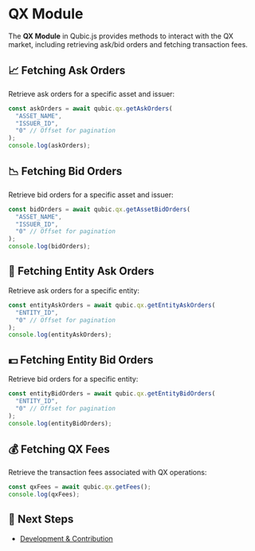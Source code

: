 # QX Module

The **QX Module** in Qubic.js provides methods to interact with the QX market, including retrieving ask/bid orders and fetching transaction fees.

## 📈 Fetching Ask Orders

Retrieve ask orders for a specific asset and issuer:

```javascript
const askOrders = await qubic.qx.getAskOrders(
  "ASSET_NAME",
  "ISSUER_ID",
  "0" // Offset for pagination
);
console.log(askOrders);
```

## 📉 Fetching Bid Orders

Retrieve bid orders for a specific asset and issuer:

```javascript
const bidOrders = await qubic.qx.getAssetBidOrders(
  "ASSET_NAME",
  "ISSUER_ID",
  "0" // Offset for pagination
);
console.log(bidOrders);
```

## 🏦 Fetching Entity Ask Orders

Retrieve ask orders for a specific entity:

```javascript
const entityAskOrders = await qubic.qx.getEntityAskOrders(
  "ENTITY_ID",
  "0" // Offset for pagination
);
console.log(entityAskOrders);
```

## 💵 Fetching Entity Bid Orders

Retrieve bid orders for a specific entity:

```javascript
const entityBidOrders = await qubic.qx.getEntityBidOrders(
  "ENTITY_ID",
  "0" // Offset for pagination
);
console.log(entityBidOrders);
```

## 💰 Fetching QX Fees

Retrieve the transaction fees associated with QX operations:

```javascript
const qxFees = await qubic.qx.getFees();
console.log(qxFees);
```

## 📌 Next Steps
- [Development & Contribution](development.md)
